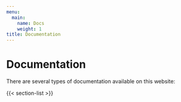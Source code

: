 ```yaml
---
menu:
  main:
    name: Docs
    weight: 1
title: Documentation
---
```


# Documentation

There are several types of documentation available on this website:

{{< section-list >}}

